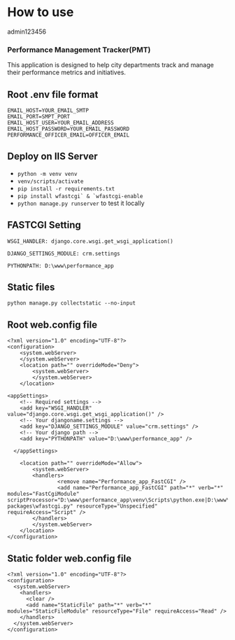 # How to use
admin123456
### Performance Management Tracker(PMT)
This application is designed to help city departments track and manage their performance metrics and initiatives.

## Root .env file format
```
EMAIL_HOST=YOUR_EMAIL_SMTP
EMAIL_PORT=SMPT_PORT
EMAIL_HOST_USER=YOUR_EMAIL_ADDRESS
EMAIL_HOST_PASSWORD=YOUR_EMAIL_PASSWORD
PERFORMANCE_OFFICER_EMAIL=OFFICER_EMAIL
```

## Deploy on IIS Server

- ```python -m venv venv```
- ```venv/scripts/activate```
- ```pip install -r requirements.txt```
- ```pip install wfastcgi` & `wfastcgi-enable```
- ```python manage.py runserver``` to test it locally

## FASTCGI Setting

```
WSGI_HANDLER: django.core.wsgi.get_wsgi_application()

DJANGO_SETTINGS_MODULE: crm.settings

PYTHONPATH: D:\www\performance_app
```

## Static files
```
python manage.py collectstatic --no-input
```

## Root web.config file
```
<?xml version="1.0" encoding="UTF-8"?>
<configuration>
    <system.webServer>
    </system.webServer>
    <location path="" overrideMode="Deny">
        <system.webServer>
        </system.webServer>
    </location>

<appSettings>
    <!-- Required settings -->
    <add key="WSGI_HANDLER" value="django.core.wsgi.get_wsgi_application()" />
    <!-- Your djangoname.settings -->
    <add key="DJANGO_SETTINGS_MODULE" value="crm.settings" />
    <!-- Your django path -->
    <add key="PYTHONPATH" value="D:\www\performance_app" /> 
    
  </appSettings>

    <location path="" overrideMode="Allow">
        <system.webServer>
        <handlers>
                <remove name="Performance_app_FastCGI" />
                <add name="Performance_app_FastCGI" path="*" verb="*" modules="FastCgiModule" scriptProcessor="D:\www\performance_app\venv\Scripts\python.exe|D:\www\performance_app\venv\Lib\site-packages\wfastcgi.py" resourceType="Unspecified" requireAccess="Script" />
        </handlers>
        </system.webServer>
    </location>
</configuration>
```
## Static folder web.config file
```
<?xml version="1.0" encoding="UTF-8"?>
<configuration>
  <system.webServer>
    <handlers>
      <clear />      
      <add name="StaticFile" path="*" verb="*" modules="StaticFileModule" resourceType="File" requireAccess="Read" />
    </handlers>
  </system.webServer>
</configuration>
```

